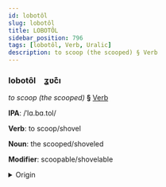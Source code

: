 ```yaml
---
id: lobotôl
slug: lobotôl
title: LOBOTÔL
sidebar_position: 796
tags: [lobotôl, Verb, Uralic]
description: to scoop (the scooped) § Verb
---
```


### lobotôl&emsp;<span kind="abugida">ʓʋc͊ı</span>

*to scoop (the scooped)* **§** [Verb](../../tags/Verb)

**IPA**: /ˈlɑ.bɑ.tol/

**Verb**: to scoop/shovel

**Noun**: the scooped/shoveled

**Modifier**: scoopable/shovelable

<details>
    <summary>Origin</summary>
    Hungarian lapátol [ˈlɒpaːtol]<br/>
    <em>Uralic Language Family</em>
</details>